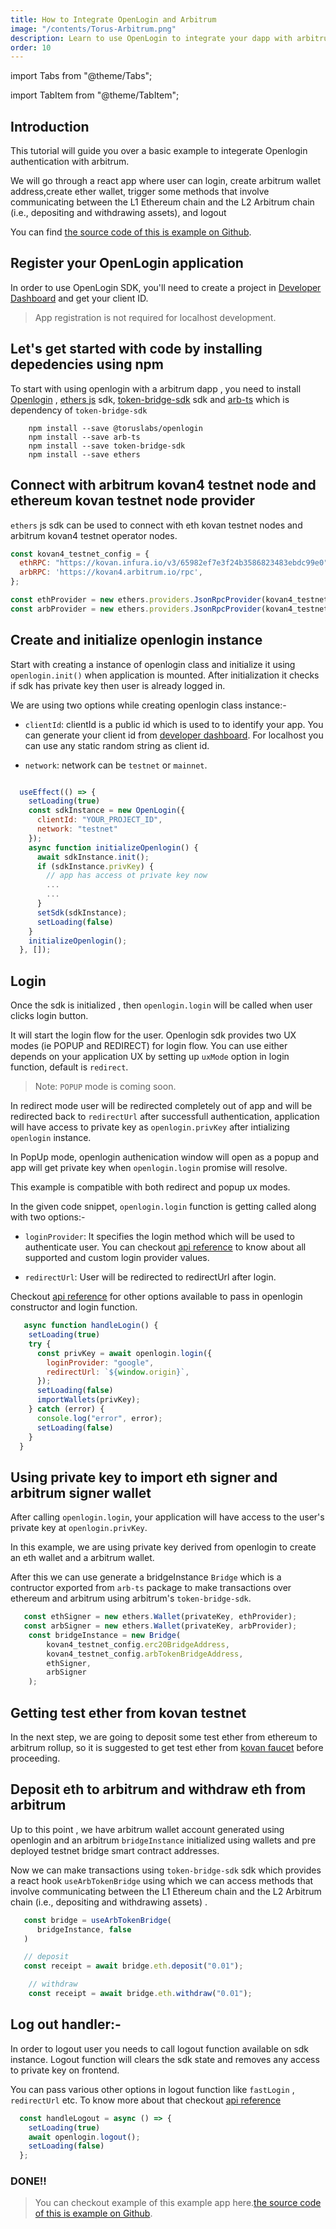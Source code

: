 ```yaml
---
title: How to Integrate OpenLogin and Arbitrum
image: "/contents/Torus-Arbitrum.png"
description: Learn to use OpenLogin to integrate your dapp with arbitrum rollup
order: 10
---
```


import Tabs from "@theme/Tabs";

import TabItem from "@theme/TabItem";

## Introduction

This tutorial will guide you over a basic example to integerate Openlogin authentication with arbitrum.

We will go through a react app where user can login, create arbitrum wallet address,create ether wallet, trigger some  methods that involve communicating between the L1 Ethereum chain and the L2 Arbitrum chain (i.e., depositing and withdrawing assets), and logout

You can find [the source code of this is example on Github](https://github.com/torusresearch/openlogin-arbitrum-example).

## Register your OpenLogin application

In order to use OpenLogin SDK, you'll need to create a project in
[Developer Dashboard](https://developer.tor.us) and get your client ID.

> App registration is not required for localhost development.



## Let's get started with code by installing depedencies using npm

To start with using openlogin with a arbitrum dapp , you need to install [Openlogin](https://www.npmjs.com/package/@toruslabs/openlogin) , [ethers js](https://www.npmjs.com/package/ethers) sdk, [token-bridge-sdk](https://www.npmjs.com/package/token-bridge-sdk) sdk and [arb-ts](https://www.npmjs.com/package/arb-ts) which is dependency of `token-bridge-sdk`


```shell
    npm install --save @toruslabs/openlogin
    npm install --save arb-ts
    npm install --save token-bridge-sdk
    npm install --save ethers
```


## Connect with arbitrum kovan4 testnet node and ethereum kovan testnet node provider

`ethers` js sdk can be used to connect with eth kovan testnet nodes and arbitrum kovan4 testnet operator nodes.

```js
const kovan4_testnet_config = {
  ethRPC: "https://kovan.infura.io/v3/65982ef7e3f24b3586823483ebdc99e0",
  arbRPC: 'https://kovan4.arbitrum.io/rpc',
};

const ethProvider = new ethers.providers.JsonRpcProvider(kovan4_testnet_config.ethRPC);
const arbProvider = new ethers.providers.JsonRpcProvider(kovan4_testnet_config.arbRPC);

```


## Create and initialize openlogin instance

Start with creating a instance of openlogin class and initialize it using `openlogin.init()` when application is mounted. After initialization it checks if sdk has private key then user is already logged in.

We are using two options while creating openlogin class instance:-

- `clientId`: clientId is a public id which is used to to identify your app. You can generate your client id from [developer dashboard](http://developer.tor.us/). For localhost you can use any static random string as client id.

- `network`: network can be `testnet` or `mainnet`.

```js

  useEffect(() => {
    setLoading(true)
    const sdkInstance = new OpenLogin({
      clientId: "YOUR_PROJECT_ID",
      network: "testnet"
    });
    async function initializeOpenlogin() {
      await sdkInstance.init();
      if (sdkInstance.privKey) {
        // app has access ot private key now
        ...
        ...
      }
      setSdk(sdkInstance);
      setLoading(false)
    }
    initializeOpenlogin();
  }, []);

```


## Login

Once the sdk is initialized , then `openlogin.login`
will be called when user clicks login button.

It will start the login flow for the user. Openlogin sdk provides two UX modes (ie POPUP and REDIRECT)
for login flow. You can use either depends on your application UX by setting up `uxMode` option in login function, default is `redirect`.

> Note: `POPUP` mode is coming soon.


In redirect mode user will be redirected completely out of app and will be redirected back to `redirectUrl` after successfull authentication, application will have access to private key as `openlogin.privKey` after intializing `openlogin` instance.

In PopUp mode, openlogin authenication window will open as a popup and app will get private key when  `openlogin.login` promise will resolve.

This example is compatible with both redirect and popup ux modes.

In the given code snippet, `openlogin.login` function is getting called along with two options:-
- `loginProvider`: It specifies the login method which will be used to authenticate user. You can checkout [api reference](https://docs.beta.tor.us/open-login/api-reference) to know about all supported and custom login provider values.

- `redirectUrl`: User will be redirected to redirectUrl after login.

Checkout [api reference](https://docs.beta.tor.us/open-login/api-reference) for other options available to pass in openlogin constructor and login function.

```js
   async function handleLogin() {
    setLoading(true)
    try {
      const privKey = await openlogin.login({
        loginProvider: "google",
        redirectUrl: `${window.origin}`,
      });
      setLoading(false)
      importWallets(privKey);
    } catch (error) {
      console.log("error", error);
      setLoading(false)
    }
  }

```
## Using private key to import eth signer and arbitrum signer wallet

After calling `openlogin.login`, your application will
have access to the user's private key at `openlogin.privKey`.

In this example, we are  using private key derived from openlogin
to create an eth wallet and a arbitrum wallet.

After this we can use generate a bridgeInstance `Bridge` which is a contructor exported from `arb-ts` package to make transactions over ethereum and arbitrum
using arbitrum's `token-bridge-sdk`.

```js
   const ethSigner = new ethers.Wallet(privateKey, ethProvider);
   const arbSigner = new ethers.Wallet(privateKey, arbProvider);
    const bridgeInstance = new Bridge(
        kovan4_testnet_config.erc20BridgeAddress,
        kovan4_testnet_config.arbTokenBridgeAddress,
        ethSigner,
        arbSigner
    );
```


## Getting test ether from kovan testnet

In the next step, we are going to deposit some test ether from ethereum
to arbitrum rollup, so it is suggested to get test ether from
[kovan faucet](https://faucet.kovan.network/) before proceeding.



##  Deposit eth to arbitrum and withdraw eth from arbitrum


Up to this point , we have arbitrum wallet account generated using openlogin and an arbitrum
`bridgeInstance` initialized using wallets and pre deployed testnet bridge smart contract addresses.

Now we can make transactions using `token-bridge-sdk` sdk which provides a react hook `useArbTokenBridge`
using which we can access methods that involve communicating between the L1 Ethereum chain
and the L2 Arbitrum chain (i.e., depositing and withdrawing assets) .

```js
   const bridge = useArbTokenBridge(
      bridgeInstance, false
   )

   // deposit
   const receipt = await bridge.eth.deposit("0.01");

    // withdraw
    const receipt = await bridge.eth.withdraw("0.01");
```


## Log out handler:-

In order to logout user you needs to call logout function available on sdk instance. Logout function will clears the sdk state and removes any access to private key on frontend.

 You can pass various other options in logout function like `fastLogin` , `redirectUrl` etc. To know more about that checkout [api reference](https://docs.beta.tor.us/open-login/api-reference)

```js
  const handleLogout = async () => {
    setLoading(true)
    await openlogin.logout();
    setLoading(false)
  };
```

### DONE!!
> You can checkout example of this example app here.[the source code of this is example on Github](https://github.com/torusresearch/openlogin-arbitrum-example).
